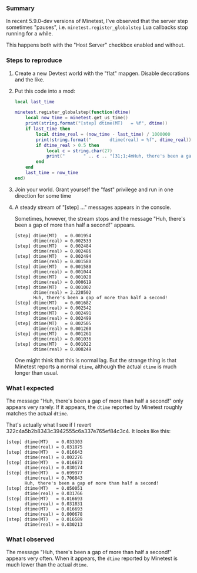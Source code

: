 ### Summary

In recent 5.9.0-dev versions of Minetest, I've observed that the server step sometimes "pauses", i.e. `minetest.register_globalstep` Lua callbacks stop running for a while.

This happens both with the "Host Server" checkbox enabled and without.

### Steps to reproduce

1. Create a new Devtest world with the "flat" mapgen. Disable decorations and the like.

2. Put this code into a mod:

    ```lua
    local last_time

    minetest.register_globalstep(function(dtime)
        local now_time = minetest.get_us_time()
        print(string.format("[step] dtime(MT)   = %f", dtime))
        if last_time then
            local dtime_real = (now_time - last_time) / 1000000
            print(string.format("       dtime(real) = %f", dtime_real))
            if dtime_real > 0.5 then
                local c = string.char(27)
                print("       " .. c .. "[31;1;4mHuh, there's been a gap of more than half a second!" .. c .. "[0m")
            end
        end
        last_time = now_time
    end)
    ```

3. Join your world. Grant yourself the "fast" privilege and run in one direction for some time

4. A steady stream of "[step] ..." messages appears in the console.

    Sometimes, however, the stream stops and the message "Huh, there's been a gap of more than half a second!" appears.

    ```
    [step] dtime(MT)   = 0.001954
           dtime(real) = 0.002533
    [step] dtime(MT)   = 0.002484
           dtime(real) = 0.002486
    [step] dtime(MT)   = 0.002494
           dtime(real) = 0.001580
    [step] dtime(MT)   = 0.001580
           dtime(real) = 0.001044
    [step] dtime(MT)   = 0.001028
           dtime(real) = 0.000619
    [step] dtime(MT)   = 0.001002
           dtime(real) = 2.220502
           Huh, there's been a gap of more than half a second!
    [step] dtime(MT)   = 0.001682
           dtime(real) = 0.002542
    [step] dtime(MT)   = 0.002491
           dtime(real) = 0.002499
    [step] dtime(MT)   = 0.002505
           dtime(real) = 0.001260
    [step] dtime(MT)   = 0.001261
           dtime(real) = 0.001036
    [step] dtime(MT)   = 0.001022
           dtime(real) = 0.000249
    ```

    One might think that this is normal lag. But the strange thing is that Minetest reports a normal `dtime`, although the actual `dtime` is much longer than usual.

### What I expected

The message "Huh, there's been a gap of more than half a second!" only appears very rarely. If it appears, the `dtime` reported by Minetest roughly matches the actual `dtime`.

That's actually what I see if I revert 322c4a5b2b8343c3942555c6a337e765ef84c3c4. It looks like this:

```
[step] dtime(MT)   = 0.033303
       dtime(real) = 0.031875
[step] dtime(MT)   = 0.016643
       dtime(real) = 0.002276
[step] dtime(MT)   = 0.016673
       dtime(real) = 0.030174
[step] dtime(MT)   = 0.699977
       dtime(real) = 0.706843
       Huh, there's been a gap of more than half a second!
[step] dtime(MT)   = 0.050051
       dtime(real) = 0.031766
[step] dtime(MT)   = 0.016693
       dtime(real) = 0.031831
[step] dtime(MT)   = 0.016693
       dtime(real) = 0.000678
[step] dtime(MT)   = 0.016589
       dtime(real) = 0.030213
```

### What I observed

The message "Huh, there's been a gap of more than half a second!" appears very often. When it appears, the `dtime` reported by Minetest is much lower than the actual `dtime`.

